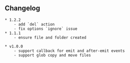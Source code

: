 ## Changelog
    * 1.2.2
        - add `del` action
        - fix options `ignore` issue
	* 1.1.1
		- ensure file and folder created

	* v1.0.0
		- support callback for emit and after-emit events
		- support glob copy and move files
